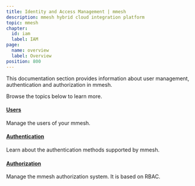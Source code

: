 ```yaml
---
title: Identity and Access Management | mmesh
description: mmesh hybrid cloud integration platform
topic: mmesh
chapter:
  id: iam
  label: IAM
page:
  name: overview
  label: Overview
position: 800
---
```


This documentation section provides information about user management, authentication and authorization in mmesh.

Browse the topics below to learn more.

#### [Users](/docs/mmesh/iam/users)

Manage the users of your mmesh.

#### [Authentication](/docs/mmesh/iam/authentication)

Learn about the authentication methods supported by mmesh.

#### [Authorization](/docs/mmesh/iam/authorization)

Manage the mmesh authorization system. It is based on RBAC.
